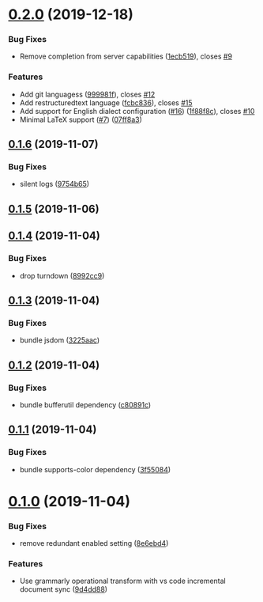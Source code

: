# [0.2.0](https://github.com/znck/grammarly/compare/v0.1.6...v0.2.0) (2019-12-18)


### Bug Fixes

* Remove completion from server capabilities ([1ecb519](https://github.com/znck/grammarly/commit/1ecb519901206268a73050df8aea4181ab184fc9)), closes [#9](https://github.com/znck/grammarly/issues/9)


### Features

* Add git languagess ([999981f](https://github.com/znck/grammarly/commit/999981ffac44ba24447ce4b2c3a0b20090bc1997)), closes [#12](https://github.com/znck/grammarly/issues/12)
* Add restructuredtext language ([fcbc836](https://github.com/znck/grammarly/commit/fcbc836efe5ac09e267b46a6775a08a533412c2c)), closes [#15](https://github.com/znck/grammarly/issues/15)
* Add support for English dialect configuration ([#16](https://github.com/znck/grammarly/issues/16)) ([1f88f8c](https://github.com/znck/grammarly/commit/1f88f8c7cf8b15b7cf5e234b197d64f54d782766)), closes [#10](https://github.com/znck/grammarly/issues/10)
* Minimal LaTeX support ([#7](https://github.com/znck/grammarly/issues/7)) ([07ff8a3](https://github.com/znck/grammarly/commit/07ff8a357523cf5a29c6682e99a63ac7be1c5417))



## [0.1.6](https://github.com/znck/grammarly/compare/v0.1.5...v0.1.6) (2019-11-07)


### Bug Fixes

* silent logs ([9754b65](https://github.com/znck/grammarly/commit/9754b6571483d9c46011fafcdfa0cdea137f9a19))



## [0.1.5](https://github.com/znck/grammarly/compare/v0.1.4...v0.1.5) (2019-11-06)



## [0.1.4](https://github.com/znck/grammarly/compare/v0.1.3...v0.1.4) (2019-11-04)


### Bug Fixes

* drop turndown ([8992cc9](https://github.com/znck/grammarly/commit/8992cc927cbd10ed9eb1e1b894c7870b243467f9))



## [0.1.3](https://github.com/znck/grammarly/compare/v0.1.2...v0.1.3) (2019-11-04)


### Bug Fixes

* bundle jsdom ([3225aac](https://github.com/znck/grammarly/commit/3225aac7e9711511b08b32201493913a2c1acbd6))



## [0.1.2](https://github.com/znck/grammarly/compare/v0.1.1...v0.1.2) (2019-11-04)


### Bug Fixes

* bundle bufferutil dependency ([c80891c](https://github.com/znck/grammarly/commit/c80891c4f358b602370eab2c68c82d6600647882))



## [0.1.1](https://github.com/znck/grammarly/compare/v0.1.0...v0.1.1) (2019-11-04)


### Bug Fixes

* bundle supports-color dependency ([3f55084](https://github.com/znck/grammarly/commit/3f55084d0171bfd42c909ce9436b1a540306a7a0))



# [0.1.0](https://github.com/znck/grammarly/compare/8e6ebd411c6fd6e8c09ffdc462ae2b1367114ab6...v0.1.0) (2019-11-04)


### Bug Fixes

* remove redundant enabled setting ([8e6ebd4](https://github.com/znck/grammarly/commit/8e6ebd411c6fd6e8c09ffdc462ae2b1367114ab6))


### Features

* Use grammarly operational transform with vs code incremental document sync ([9d4dd88](https://github.com/znck/grammarly/commit/9d4dd8825ac5d4e8422a1236b1cdd3909bbac049))



